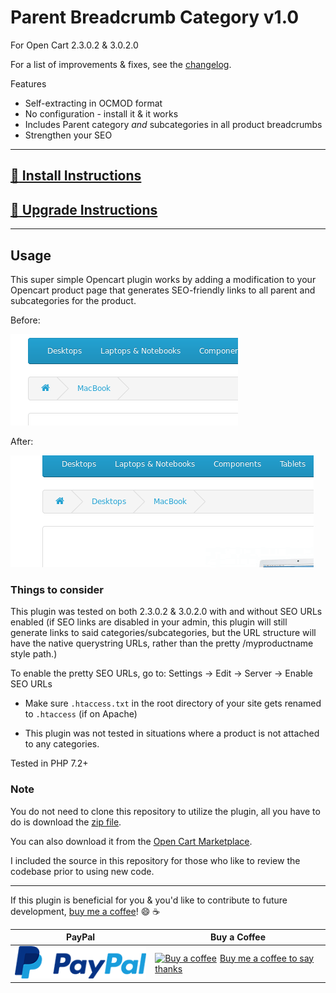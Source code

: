 # Parent Breadcrumb Category v1.0 #
For Open Cart 2.3.0.2 &amp; 3.0.2.0

For a list of improvements & fixes, see the [changelog](changelog.md).


Features
* Self-extracting in OCMOD format
* No configuration - install it & it works
* Includes Parent category *and* subcategories in all product breadcrumbs
* Strengthen your SEO

***


## [:link: Install Instructions](installing-instructions.md) ##

## [:link: Upgrade Instructions](upgrade-instructions.md) ##


***

## Usage ##

This super simple Opencart plugin works by adding a modification to your Opencart product page that generates SEO-friendly links to all parent and subcategories for the product.

Before:

![before](./img/before.png)

After:

![after](./img/after.png)

### Things to consider ###
This plugin was tested on both 2.3.0.2 &amp; 3.0.2.0 with and without SEO URLs enabled (if SEO links are disabled in your admin, this plugin will still generate links to said categories/subcategories, but the URL structure will have the native querystring URLs, rather than the pretty /myproductname style path.)

To enable the pretty SEO URLs, go to:
Settings -> Edit -> Server -> Enable SEO URLs

* Make sure `.htaccess.txt` in the root directory of your site gets renamed to `.htaccess` (if on Apache)

* This plugin was not tested in situations where a product is not attached to any categories.


Tested in PHP 7.2+

### Note ###
You do not need to clone this repository to utilize the plugin, all you have to do is download the
[zip file](./../../releases).

You can also download it from the [Open Cart Marketplace](https://www.opencart.com/).

I included the source in this repository for those who like to review the codebase prior to using new code.

***

If this plugin is beneficial for you & you'd like to contribute to future development, [buy me a coffee](https://www.buymeacoffee.com/angela)! :smile: :coffee:

| PayPal | Buy a Coffee |
| --- | --- |
| [![paypal](./img/paypal.png)](https://www.paypal.me/z0m8i3) |  <a class="bmc-button" target="_blank" href="https://www.buymeacoffee.com/angela"><img src="https://www.buymeacoffee.com/assets/img/BMC-btn-logo.svg" alt="Buy a coffee"><span style="margin-left:5px">Buy me a coffee to say thanks</span></a> |
